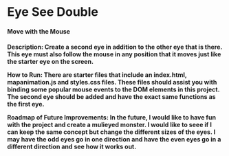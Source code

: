 # Eye See Double
<h4>Move with the Mouse<h4>

Description: Create a second eye in addition to the other eye that is there. This eye must also follow the mouse in any position that it moves just like the starter eye on the screen.
  
How to Run: There are starter files that include an index.html, mapanimation.js and styles.css files. These files should assist you with binding some popular mouse events to the DOM elements in this project. The second eye should be added and have the exact same functions as the first eye.
  
Roadmap of Future Improvements: In the future, I would like to have fun with the project and create a mulieyed monster. I would like to seee if I can keep the same concept but change the different sizes of the eyes. I may have the odd eyes go in one direction and have the even eyes go in a different direction and see how it works out. 
